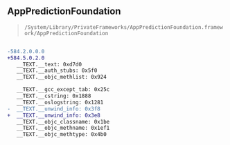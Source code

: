 ## AppPredictionFoundation

> `/System/Library/PrivateFrameworks/AppPredictionFoundation.framework/AppPredictionFoundation`

```diff

-584.2.0.0.0
+584.5.0.2.0
   __TEXT.__text: 0xd7d0
   __TEXT.__auth_stubs: 0x5f0
   __TEXT.__objc_methlist: 0x924

   __TEXT.__gcc_except_tab: 0x25c
   __TEXT.__cstring: 0x1888
   __TEXT.__oslogstring: 0x1281
-  __TEXT.__unwind_info: 0x3f8
+  __TEXT.__unwind_info: 0x3e8
   __TEXT.__objc_classname: 0x1be
   __TEXT.__objc_methname: 0x1ef1
   __TEXT.__objc_methtype: 0x4b0

```
